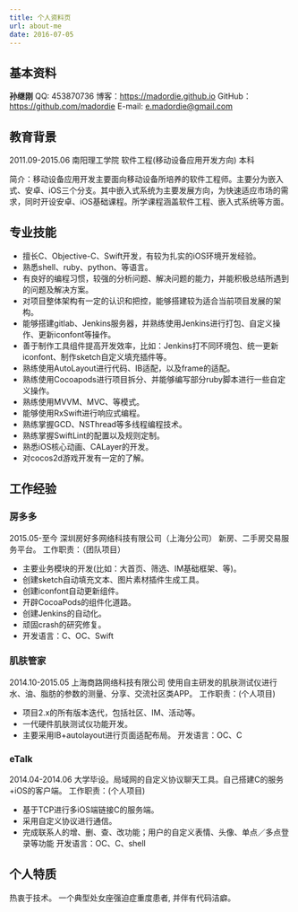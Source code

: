 ```yaml
---
title: 个人资料页
url: about-me
date: 2016-07-05
---
```


## 基本资料

__孙继刚__
QQ: 453870736
博客：https://madordie.github.io
GitHub：https://github.com/madordie
E-mail: [e.madordie@gmail.com](mailto:e.madordie@gmail.com)

## 教育背景

2011.09-2015.06     南阳理工学院   软件工程(移动设备应用开发方向)       本科

简介：移动设备应用开发主要面向移动设备所培养的软件工程师。主要分为嵌入式、安卓、iOS三个分支。其中嵌入式系统为主要发展方向，为快速适应市场的需求，同时开设安卓、iOS基础课程。所学课程涵盖软件工程、嵌入式系统等方面。

## 专业技能

- 擅长C、Objective-C、Swift开发，有较为扎实的iOS环境开发经验。
- 熟悉shell、ruby、python、等语言。
- 有良好的编程习惯，较强的分析问题、解决问题的能力，并能积极总结所遇到的问题及解决方案。
- 对项目整体架构有一定的认识和把控，能够搭建较为适合当前项目发展的架构。
- 能够搭建gitlab、Jenkins服务器，并熟练使用Jenkins进行打包、自定义操作、更新iconfont等操作。
- 善于制作工具组件提高开发效率，比如：Jenkins打不同环境包、统一更新iconfont、制作sketch自定义填充插件等。
- 熟练使用AutoLayout进行代码、IB适配，以及frame的适配。
- 熟练使用Cocoapods进行项目拆分、并能够编写部分ruby脚本进行一些自定义操作。
- 熟练使用MVVM、MVC、等模式。
- 能够使用RxSwift进行响应式编程。
- 熟练掌握GCD、NSThread等多线程编程技术。
- 熟练掌握SwiftLint的配置以及规则定制。
- 熟悉iOS核心动画、CALayer的开发。
- 对cocos2d游戏开发有一定的了解。

## 工作经验

### 房多多

2015.05-至今    深圳房好多网络科技有限公司（上海分公司）
新房、二手房交易服务平台。
工作职责：（团队项目）

- 主要业务模块的开发(比如：大首页、筛选、IM基础框架、等)。
- 创建sketch自动填充文本、图片素材插件生成工具。
- 创建iconfont自动更新组件。
- 开辟CocoaPods的组件化道路。
- 创建Jenkins的自动化。
- 顽固crash的研究修复。
- 开发语言：C、OC、Swift

### 肌肤管家

2014.10-2015.05    上海商路网络科技有限公司
使用自主研发的肌肤测试仪进行水、油、脂肪的参数的测量、分享、交流社区类APP。
工作职责：(个人项目)
- 项目2.x的所有版本迭代，包括社区、IM、活动等。
- 一代硬件肌肤测试仪功能开发。
- 主要采用IB+autolayout进行页面适配布局。
开发语言：OC、C

### eTalk

2014.04-2014.06
大学毕设。局域网的自定义协议聊天工具。自己搭建C的服务+iOS的客户端。
工作职责：(个人项目)
- 基于TCP进行多iOS端链接C的服务端。
- 采用自定义协议进行通信。
- 完成联系人的增、删、查、改功能；用户的自定义表情、头像、单点／多点登录等功能
开发语言：OC、C、shell

## 个人特质

热衷于技术。
一个典型处女座强迫症重度患者, 并伴有代码洁癖。
